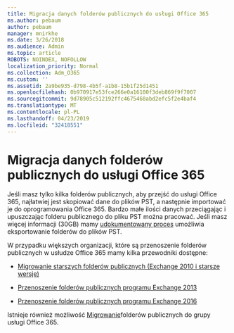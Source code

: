 ```yaml
---
title: Migracja danych folderów publicznych do usługi Office 365
ms.author: pebaum
author: pebaum
manager: mnirkhe
ms.date: 3/26/2018
ms.audience: Admin
ms.topic: article
ROBOTS: NOINDEX, NOFOLLOW
localization_priority: Normal
ms.collection: Adm_O365
ms.custom: ''
ms.assetid: 2a9be935-d798-4b5f-a1b8-15b1f25d1451
ms.openlocfilehash: 0b970917e53fce266e0a16100f3deb869f9f7007
ms.sourcegitcommit: 9d78905c512192ffc4675468abd2efc5f2e4baf4
ms.translationtype: MT
ms.contentlocale: pl-PL
ms.lasthandoff: 04/23/2019
ms.locfileid: "32418551"
---
```

# <a name="migrate-public-folder-data-to-office-365"></a>Migracja danych folderów publicznych do usługi Office 365

Jeśli masz tylko kilka folderów publicznych, aby przejść do usługi Office 365, najłatwiej jest skopiować dane do plików PST, a następnie importować je do oprogramowania Office 365. Bardzo małe ilości danych przeciągając i upuszczając folderu publicznego do pliku PST można pracować. Jeśli masz więcej informacji (30GB) mamy [udokumentowany proces](https://technet.microsoft.com/library/dn874017%28v=exchg.150%29.aspx#PSTMigrate) umożliwia eksportowanie folderów do plików PST. 
  
W przypadku większych organizacji, które są przenoszenie folderów publicznych w usłudze Office 365 mamy kilka przewodniki dostępne:
  
- [Migrowanie starszych folderów publicznych (Exchange 2010 i starsze wersje)](https://technet.microsoft.com/library/dn874017%28v=exchg.150%29.aspx)
    
- [Przenoszenie folderów publicznych programu Exchange 2013](https://technet.microsoft.com/library/mt798260%28v=exchg.150%29.aspx)
    
- [Przenoszenie folderów publicznych programu Exchange 2016](https://technet.microsoft.com/library/mt798260%28v=exchg.160%29.aspx)
    
Istnieje również możliwość [Migrowanie](https://technet.microsoft.com/library/mt843872%28v=exchg.150%29.aspx)folderów publicznych do grupy usługi Office 365.
  

